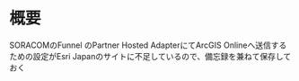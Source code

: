 # 概要
SORACOMのFunnel のPartner Hosted AdapterにてArcGIS Onlineへ送信するための設定がEsri Japanのサイトに不足しているので、備忘録を兼ねて保存しておく



